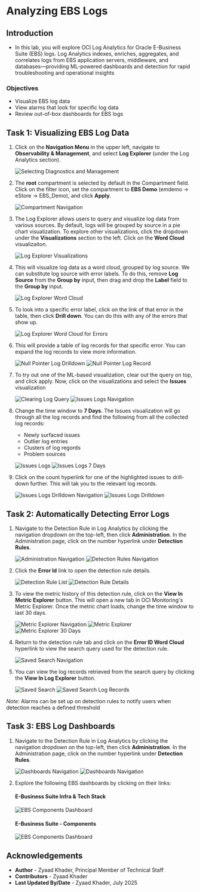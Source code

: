 # Analyzing EBS Logs

## Introduction
* In this lab, you will explore OCI Log Analytics for Oracle E-Business Suite (EBS) logs. Log Analytics indexes, enriches, aggregates, and correlates logs from EBS application servers, middleware, and databases—providing ML-powered dashboards and detection for rapid troubleshooting and operational insights

### Objectives

* Visualize EBS log data
* View alarms that look for specific log data
* Review out-of-box dashboards for EBS logs

## Task 1: Visualizing EBS Log Data

1. Click on the **Navigation Menu** in the upper left, navigate to **Observability & Management**, and select **Log Explorer** (under the Log Analytics section). 

    ![Selecting Diagnostics and Management](./images/setup/log-analytics-nav.png " ")

2. The **root** compartment is selected by default in the Compartment field. Click on the filter icon, set the compartment to **EBS Demo** (emdemo -> eStore -> EBS_Demo), and click **Apply**.

    ![Compartment Navigation](./images/setup/log-analytics-compartment.png " ")

3. The Log Explorer allows users to query and visualize log data from various sources. By default, logs will be grouped by source in a pie chart visualization. To explore other visualizations, click the dropdown under the **Visualizations** section to the left. Click on the **Word Cloud** visualizaiton. 

    ![Log Explorer Visualizations](./images/log-explorer/word-cloud-nav.png " ")

4. This will visualize log data as a word cloud, grouped by log source. We can substitute log source with error labels. To do this, remove **Log Source** from the **Group by** input, then drag and drop the **Label** field to the **Group by** input.

    ![Log Explorer Word Cloud](./images/log-explorer/word-cloud.png " ")

5. To look into a specific error label, click on the link of that error in the table, then click **Drill down**. You can do this with any of the errors that show up.

    ![Log Explorer Word Cloud for Errors](./images/log-explorer/error-word-cloud.png " ")

6. This will provide a table of log records for that specific error. You can expand the log records to view more information.

    ![Null Pointer Log Drilldown](./images/log-explorer/null-pointer-drilldown.png " ")
    ![Null Pointer Log Record](./images/log-explorer/null-pointer-log-record.png " ")

7. To try out one of the ML-based visualization, clear out the query on top, and click apply. Now, click on the visualizations and select the **Issues** visualization

    ![Clearing Log Query](./images/log-explorer/empty-query.png " ")
    ![Issues Logs Navigation](./images/log-explorer/issues-nav.png " ")

8. Change the time window to **7 Days**. The Issues visualization will go through all the log records and find the following from all the collected log records:

    * Newly surfaced issues
    * Outlier log entries
    * Clusters of log regords
    * Problem sources

    ![Issues Logs](./images/log-explorer/issues.png " ")
    ![Issues Logs 7 Days](./images/log-explorer/issues-7-day.png " ")

9. Click on the count hyperlink for one of the highlighted issues to drill-down further. This will tak you to the relevant log records.

    ![Issues Logs Drilldown Navigation](./images/log-explorer/issues-drilldown-nav.png " ")
    ![Issues Logs Drilldown](./images/log-explorer/issue-drilldown.png " ")

## Task 2: Automatically Detecting Error Logs

1. Navigate to the Detection Rule in Log Analytics by clicking the navigation dropdown on the top-left, then click **Administration**. In the Administration page, click on the number hyperlink under **Detection Rules**.

    ![Administration Navigation](./images/detection-rules/administration-nav.png " ")
    ![Detection Rules Navigation](./images/detection-rules/detection-rules-nav.png " ")

2. Click the **Error Id** link to open the detection rule details.

    ![Detection Rule List](./images/detection-rules/detection-rule-list.png " ")
    ![Detection Rule Details](./images/detection-rules/detection-rule.png " ")

3. To view the metric history of this detection rule, click on the **View In Metric Explorer** button. This will open a new tab in OCI Monitoring's Metric Explorer. Once the metric chart loads, change the time window to last 30 days. 

    ![Metric Explorer Navigation](./images/detection-rules/metric-explorer-nav.png " ")
    ![Metric Explorer](./images/detection-rules/metric-explorer.png " ")
    ![Metric Explorer 30 Days](./images/detection-rules/metric-explorer-30-days.png " ")

4. Return to the detection rule tab and click on the **Error ID Word Cloud** hyperlink to view the search query used for the detection rule. 

    ![Saved Search Navigation](./images/detection-rules/saved-search-nav.png " ")

5. You can view the log records retrieved from the search query by clicking the **View In Log Explorer** button.

    ![Saved Search](./images/detection-rules/saved-search.png " ")
    ![Saved Search Log Records](./images/detection-rules/saved-search-log-explorer.png " ")

*Note:* Alarms can be set up on detection rules to notify users when detection reaches a defined threshold


## Task 3: EBS Log Dashboards

1. Navigate to the Detection Rule in Log Analytics by clicking the navigation dropdown on the top-left, then click **Administration**. In the Administration page, click on the number hyperlink under **Detection Rules**.

    ![Dashboards Navigation](./images/dashboards/log-dashboard-nav.png " ")
    ![Dashboards Navigation](./images/dashboards/dashboards-list.png " ")

2. Explore the following EBS dashboards by clicking on their links:

    #### E-Business Suite Infra & Tech Stack
    ![EBS Components Dashboard](./images/dashboards/ebs-infra-dashboard.png " ")

    #### E-Business Suite - Components
    ![EBS Components Dashboard](./images/dashboards/ebs-components-dashboard.png " ")
    

## Acknowledgements

* **Author** - Zyaad Khader, Principal Member of Technical Staff
* **Contributors** - Zyaad Khader
* **Last Updated By/Date** - Zyaad Khader, July 2025